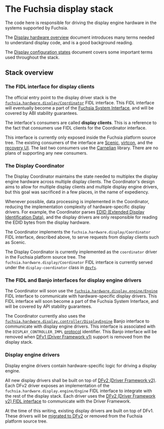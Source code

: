 # The Fuchsia display stack

The code here is responsible for driving the display engine hardware in the
systems supported by Fuchsia.

The [Display hardware overview][display-hardware-overview] document introduces
many terms needed to understand display code, and is a good background reading.

The [Display configuration states][display-config-states] document covers some
important terms used throughout the stack.

## Stack overview

### The FIDL interface for display clients

The official entry point to the display driver stack is the
[`fuchsia.hardware.display/Coordinator`][display-coordinator-fidl] FIDL
interface. This FIDL interface will eventually become a part of the
[Fuchsia System Interface][fuchsia-system-interface], and will be covered by ABI
stability guarantees.

The interface's consumers are called **display clients**. This is a reference to
the fact that consumers use FIDL clients for the Coordinator interface.

This interface is currently only exposed inside the Fuchsia platform source
tree. The existing consumers of the interface are [Scenic][scenic],
[virtcon][virtcon], and the [recovery UI][recovery-ui]. The last two consumers
use the [Carnelian][carnelian] library. There are no plans of supporting any new
consumers.

### The Display Coordinator

The Display Coordinator maintains the state needed to multiplex the display
engine hardware across multiple display clients. The Coordinator's design aims
to allow for multiple display clients and multiple display engine drivers, but
this goal was sacrificed in a few places, in the name of expediency.

Whenever possible, data processing is implemented in the Coordinator, reducing
the implementation complexity of hardware-specific display drivers. For example,
the Coordinator parses [EDID (Extended Display Identification Data)][edid], and
the display drivers are only responsible for reading the EDID bytes from the
display hardware.

The Coordinator implements the `fuchsia.hardware.display/Coordinator` FIDL
interface, described above, to serve requests from display clients such as
Scenic.

The Display Coordinator is currently implemented as the `coordinator` driver in
the Fuchsia platform source tree. The `fuchsia.hardware.display/Coordinator`
FIDL interface is currently served under the `display-coordinator` class in
[`devfs`][devfs].

### The FIDL and Banjo interfaces for display engine drivers

The Coordinator will soon use the
[`fuchsia.hardware.display.engine/Engine`][display-engine-fidl] FIDL interface
to communicate with hardware-specific display drivers. This FIDL interface will
soon become a part of the Fuchsia System Interface, and will be covered by API
stability guarantees.

The Coordinator currently also uses the
[`fuchsia.hardware.display.controller/DisplayEngine`][display-controller-banjo]
Banjo interface to communicate with display engine drivers. This interface is
associated with the `DISPLAY_CONTROLLER_IMPL` [protocol][dfv1-protocol]
identifier. This Banjo interface will be removed when
[DFv1 (Driver Framework v1)][dfv1] support is removed from the display stack.

### Display engine drivers

Display engine drivers contain hardware-specific logic for driving a display
engine.

All new display drivers shall be built on top of
[DFv2 (Driver Framework v2)][dfv2]. Each DFv2 driver exposes an implementation
of the `fuchsia.hardware.display.engine/Engine` FIDL interface to integrate with
the rest of the display stack. Each driver uses the
[DFv2 (Driver Framework v2) FIDL interface][dfv2-fidl] to communicate with the
Driver Framework.

At the time of this writing, existing display drivers are built on top of DFv1.
These drivers will be [migrated to DFv2][dfv2-migration] or removed from the
Fuchsia platform source tree.

[carnelian]: /src/bringup/bin/virtcon/README.md
[devfs]: /docs/concepts/drivers/driver_communication.md#service_discovery_using_devfs
[dfv1]: /docs/development/drivers/concepts/fdf.md
[dfv1-protocol]: /docs/development/drivers/concepts/device_driver_model/protocol.md
[dfv2]: /docs/concepts/drivers/driver_framework.md
[dfv2-fidl]: /docs/concepts/drivers/driver_framework.md#fidl_interface
[dfv2-migration]: /docs/development/drivers/migration/migrate-from-dfv1-to-dfv2.md
[display-config-states]: docs/config-states.md
[display-hardware-overview]: docs/hardware.md
[display-controller-banjo]: /sdk/banjo/fuchsia.hardware.display.controller/display-controller.fidl
[display-coordinator-fidl]: /sdk/fidl/fuchsia.hardware.display/coordinator.fidl
[display-engine-fidl]: /sdk/fidl/fuchsia.hardware.display.engine/engine.fidl
[edid]: https://en.wikipedia.org/wiki/Extended_Display_Identification_Data
[fuchsia-system-interface]: /docs/concepts/packages/system.md
[recovery-ui]: /src/recovery/lib/recovery-ui/BUILD.gn
[scenic]: /docs/concepts/ui/scenic/index.md
[virtcon]: /src/bringup/bin/virtcon/README.md
